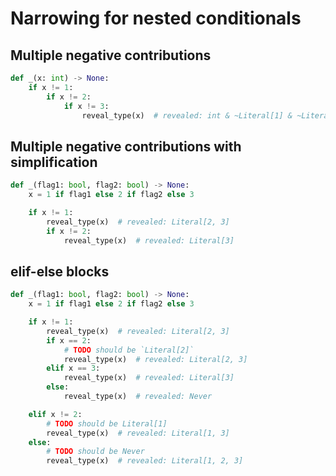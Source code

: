 # Narrowing for nested conditionals

## Multiple negative contributions

```py
def _(x: int) -> None:
    if x != 1:
        if x != 2:
            if x != 3:
                reveal_type(x)  # revealed: int & ~Literal[1] & ~Literal[2] & ~Literal[3]
```

## Multiple negative contributions with simplification

```py
def _(flag1: bool, flag2: bool) -> None:
    x = 1 if flag1 else 2 if flag2 else 3

    if x != 1:
        reveal_type(x)  # revealed: Literal[2, 3]
        if x != 2:
            reveal_type(x)  # revealed: Literal[3]
```

## elif-else blocks

```py
def _(flag1: bool, flag2: bool) -> None:
    x = 1 if flag1 else 2 if flag2 else 3

    if x != 1:
        reveal_type(x)  # revealed: Literal[2, 3]
        if x == 2:
            # TODO should be `Literal[2]`
            reveal_type(x)  # revealed: Literal[2, 3]
        elif x == 3:
            reveal_type(x)  # revealed: Literal[3]
        else:
            reveal_type(x)  # revealed: Never

    elif x != 2:
        # TODO should be Literal[1]
        reveal_type(x)  # revealed: Literal[1, 3]
    else:
        # TODO should be Never
        reveal_type(x)  # revealed: Literal[1, 2, 3]
```
